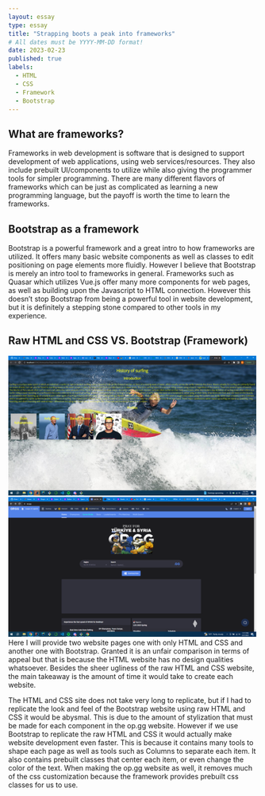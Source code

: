 ```yaml
---
layout: essay
type: essay
title: "Strapping boots a peak into frameworks"
# All dates must be YYYY-MM-DD format!
date: 2023-02-23
published: true
labels:
  - HTML
  - CSS
  - Framework
  - Bootstrap
---
```


## What are frameworks?
Frameworks in web development is software that is designed to support development of web applications, using web services/resources. They also include prebuilt UI/components to utilize while also giving the programmer tools for simpler programming. There are many different flavors of frameworks which can be just as complicated as learning a new programming language, but the payoff is worth the time to learn the frameworks. 

## Bootstrap as a framework
Bootstrap is a powerful framework and a great intro to how frameworks are utilized. It offers many basic website components as well as classes to edit positioning on page elements more fluidly. However I believe that Bootstrap is merely an intro tool to frameworks in general. Frameworks such as Quasar which utilizes Vue.js offer many more components for web pages, as well as building upon the Javascript to HTML connection. However this doesn’t stop Bootstrap from being a powerful tool in website development, but it is definitely a stepping stone compared to other tools in my experience.

## Raw HTML and CSS VS. Bootstrap (Framework)
<img width="500px" class="rounded float-start pe-4" src="../img/bootstrapReflection/html.png">
<img width="500px" class="rounded float-start pe-4" src="../img/bootstrapReflection/bootstrap.png">
Here I will provide two website pages one with only HTML and CSS and another one with Bootstrap. Granted it is an unfair comparison in terms of appeal but that is because the HTML website has no design qualities whatsoever. Besides the sheer ugliness of the raw HTML and CSS website, the main takeaway is the amount of time it would take to create each website.

The HTML and CSS site does not take very long to replicate, but if I had to replicate the look and feel of the Bootstrap website using raw HTML and CSS it would be abysmal. This is due to the amount of stylization that must be made for each component in the op.gg website. However if we use Bootstrap to replicate the raw HTML and CSS it would actually make website development even faster. This is because it contains many tools to shape each page as well as tools such as Columns to separate each item. It also contains prebuilt classes that center each item, or even change the color of the text. When making the op.gg website as well, it removes much of the css customization because the framework provides prebuilt css classes for us to use.
